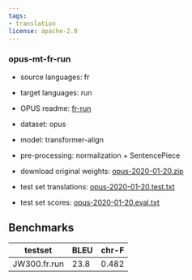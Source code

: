 ```yaml
---
tags:
- translation
license: apache-2.0
---
```


### opus-mt-fr-run

* source languages: fr
* target languages: run
*  OPUS readme: [fr-run](https://github.com/Helsinki-NLP/OPUS-MT-train/blob/master/models/fr-run/README.md)

*  dataset: opus
* model: transformer-align
* pre-processing: normalization + SentencePiece
* download original weights: [opus-2020-01-20.zip](https://object.pouta.csc.fi/OPUS-MT-models/fr-run/opus-2020-01-20.zip)
* test set translations: [opus-2020-01-20.test.txt](https://object.pouta.csc.fi/OPUS-MT-models/fr-run/opus-2020-01-20.test.txt)
* test set scores: [opus-2020-01-20.eval.txt](https://object.pouta.csc.fi/OPUS-MT-models/fr-run/opus-2020-01-20.eval.txt)

## Benchmarks

| testset               | BLEU  | chr-F |
|-----------------------|-------|-------|
| JW300.fr.run 	| 23.8 	| 0.482 |

